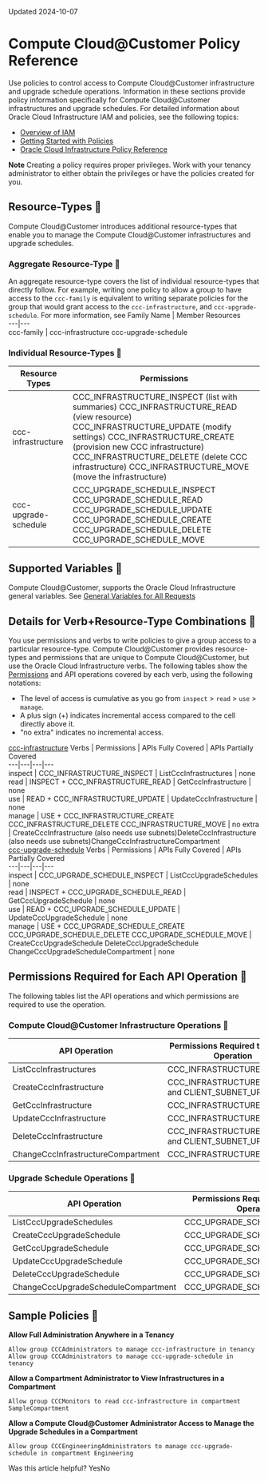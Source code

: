 Updated 2024-10-07
# Compute Cloud@Customer Policy Reference
Use policies to control access to Compute Cloud@Customer infrastructure and upgrade schedule operations.
Information in these sections provide policy information specifically for Compute Cloud@Customer infrastructures and upgrade schedules. For detailed information about Oracle Cloud Infrastructure IAM and policies, see the following topics:
  * [Overview of IAM](https://docs.oracle.com/iaas/Content/Identity/getstarted/identity-domains.htm)
  * [Getting Started with Policies](https://docs.oracle.com/iaas/Content/Identity/policiesgs/get-started-with-policies.htm)
  * [Oracle Cloud Infrastructure Policy Reference](https://docs.oracle.com/iaas/Content/Identity/policyreference/policyreference.htm)


**Note** Creating a policy requires proper privileges. Work with your tenancy administrator to either obtain the privileges or have the policies created for you.
## Resource-Types 🔗 
Compute Cloud@Customer introduces additional resource-types that enable you to manage the Compute Cloud@Customer infrastructures and upgrade schedules.
### Aggregate Resource-Type 🔗 
An aggregate resource-type covers the list of individual resource-types that directly follow. For example, writing one policy to allow a group to have access to the `ccc-family` is equivalent to writing separate policies for the group that would grant access to the `ccc-infrastructure`, and `ccc-upgrade-schedule`. For more information, see
Family Name | Member Resources  
---|---  
ccc-family |  ccc-infrastructure ccc-upgrade-schedule  
### Individual Resource-Types 🔗 
Resource Types |  Permissions  
---|---  
ccc-infrastructure |  CCC_INFRASTRUCTURE_INSPECT (list with summaries) CCC_INFRASTRUCTURE_READ (view resource) CCC_INFRASTRUCTURE_UPDATE (modify settings) CCC_INFRASTRUCTURE_CREATE (provision new CCC infrastructure) CCC_INFRASTRUCTURE_DELETE (delete CCC infrastructure) CCC_INFRASTRUCTURE_MOVE (move the infrastructure)  
ccc-upgrade-schedule |  CCC_UPGRADE_SCHEDULE_INSPECT CCC_UPGRADE_SCHEDULE_READ CCC_UPGRADE_SCHEDULE_UPDATE CCC_UPGRADE_SCHEDULE_CREATE CCC_UPGRADE_SCHEDULE_DELETE CCC_UPGRADE_SCHEDULE_MOVE  
## Supported Variables 🔗 
Compute Cloud@Customer, supports the Oracle Cloud Infrastructure general variables. 
See [General Variables for All Requests](https://docs.oracle.com/iaas/Content/Identity/policyreference/policyreference_topic-General_Variables_for_All_Requests.htm)
## Details for Verb+Resource-Type Combinations 🔗 
You use permissions and verbs to write policies to give a group access to a particular resource-type. Compute Cloud@Customer provides resource-types and permissions that are unique to Compute Cloud@Customer, but use the Oracle Cloud Infrastructure verbs. 
The following tables show the [Permissions](https://docs.oracle.com/iaas/Content/Identity/Concepts/policyadvancedfeatures.htm#Permissi) and API operations covered by each verb, using the following notations: 
  * The level of access is cumulative as you go from `inspect` > `read` > `use` > `manage`.
  * A plus sign (+) indicates incremental access compared to the cell directly above it.
  * "no extra" indicates no incremental access.


[ccc-infrastructure](https://docs.oracle.com/en-us/iaas/compute-cloud-at-customer/topics/iam/policy-reference.htm)
Verbs | Permissions | APIs Fully Covered | APIs Partially Covered  
---|---|---|---  
inspect |  CCC_INFRASTRUCTURE_INSPECT |  ListCccInfrastructures | none  
read |  INSPECT + CCC_INFRASTRUCTURE_READ |  GetCccInfrastructure | none  
use |  READ + CCC_INFRASTRUCTURE_UPDATE |  UpdateCccInfrastructure | none  
manage |  USE + CCC_INFRASTRUCTURE_CREATE CCC_INFRASTRUCTURE_DELETE CCC_INFRASTRUCTURE_MOVE | no extra | CreateCccInfrastructure (also needs use subnets)DeleteCccInfrastructure (also needs use subnets)ChangeCccInfrastructureCompartment  
[ccc-upgrade-schedule](https://docs.oracle.com/en-us/iaas/compute-cloud-at-customer/topics/iam/policy-reference.htm)
Verbs | Permissions | APIs Fully Covered | APIs Partially Covered  
---|---|---|---  
inspect |  CCC_UPGRADE_SCHEDULE_INSPECT |  ListCccUpgradeSchedules | none  
read |  INSPECT + CCC_UPGRADE_SCHEDULE_READ |  GetCccUpgradeSchedule | none  
use |  READ + CCC_UPGRADE_SCHEDULE_UPDATE |  UpdateCccUpgradeSchedule | none  
manage |  USE + CCC_UPGRADE_SCHEDULE_CREATE CCC_UPGRADE_SCHEDULE_DELETE CCC_UPGRADE_SCHEDULE_MOVE |  CreateCccUpgradeSchedule DeleteCccUpgradeSchedule ChangeCccUpgradeScheduleCompartment | none  
## Permissions Required for Each API Operation 🔗 
The following tables list the API operations and which permissions are required to use the operation.
### Compute Cloud@Customer Infrastructure Operations 🔗 
API Operation |  Permissions Required to Use the Operation  
---|---  
ListCccInfrastructures | CCC_INFRASTRUCTURE_INSPECT  
CreateCccInfrastructure | CCC_INFRASTRUCTURE_CREATE and CLIENT_SUBNET_UPDATE  
GetCccInfrastructure | CCC_INFRASTRUCTURE_READ  
UpdateCccInfrastructure | CCC_INFRASTRUCTURE_UPDATE  
DeleteCccInfrastructure | CCC_INFRASTRUCTURE_DELETE and CLIENT_SUBNET_UPDATE  
ChangeCccInfrastructureCompartment | CCC_INFRASTRUCTURE_MOVE  
### Upgrade Schedule Operations 🔗 
API Operation |  Permissions Required to Use the Operation  
---|---  
ListCccUpgradeSchedules | CCC_UPGRADE_SCHEDULE_INSPECT  
CreateCccUpgradeSchedule | CCC_UPGRADE_SCHEDULE_CREATE  
GetCccUpgradeSchedule | CCC_UPGRADE_SCHEDULE_READ  
UpdateCccUpgradeSchedule | CCC_UPGRADE_SCHEDULE_UPDATE   
DeleteCccUpgradeSchedule | CCC_UPGRADE_SCHEDULE_DELETE   
ChangeCccUpgradeScheduleCompartment | CCC_UPGRADE_SCHEDULE_MOVE  
## Sample Policies 🔗 
**Allow Full Administration Anywhere in a Tenancy**
```
Allow group CCCAdministrators to manage ccc-infrastructure in tenancy
Allow group CCCAdministrators to manage ccc-upgrade-schedule in tenancy
```

**Allow a Compartment Administrator to View Infrastructures in a Compartment**
```
Allow group CCCMonitors to read ccc-infrastructure in compartment SampleCompartment
```

**Allow a Compute Cloud@Customer Administrator Access to Manage the Upgrade Schedules in a Compartment**
```
Allow group CCCEngineeringAdministrators to manage ccc-upgrade-schedule in compartment Engineering
```

Was this article helpful?
YesNo

